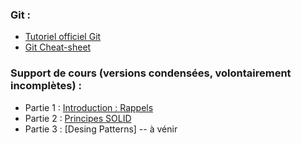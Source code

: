 ### Git :

* [Tutoriel officiel Git](https://git-scm.com/docs/gittutorial)
* [Git Cheat-sheet](https://education.github.com/git-cheat-sheet-education.pdf)

### Support de cours (versions condensées, volontairement incomplètes) :
* Partie 1 : [Introduction : Rappels](https://pageperso.lis-lab.fr/~petru.valicov/Cours/M3105/Introduction_x4.pdf)
* Partie 2 : [Principes SOLID](https://pageperso.lis-lab.fr/~petru.valicov/Cours/M3105/SOLID_x4.pdf)
* Partie 3 : [Desing Patterns] -- à vénir
